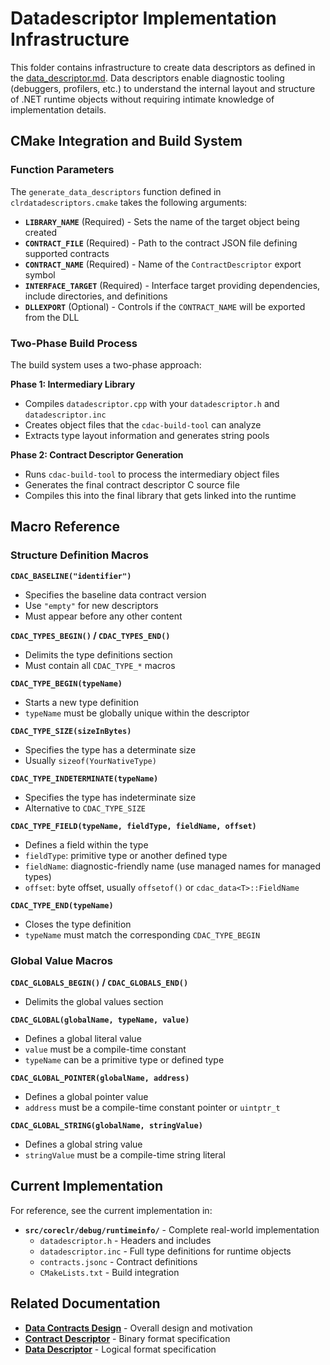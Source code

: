 # Datadescriptor Implementation Infrastructure

This folder contains infrastructure to create data descriptors as defined in the [data_descriptor.md](../../../../docs/design/datacontracts/data_descriptor.md). Data descriptors enable diagnostic tooling (debuggers, profilers, etc.) to understand the internal layout and structure of .NET runtime objects without requiring intimate knowledge of implementation details.

## CMake Integration and Build System

### Function Parameters

The `generate_data_descriptors` function defined in `clrdatadescriptors.cmake` takes the following arguments:

* **`LIBRARY_NAME`** (Required) - Sets the name of the target object being created
* **`CONTRACT_FILE`** (Required) - Path to the contract JSON file defining supported contracts
* **`CONTRACT_NAME`** (Required) - Name of the `ContractDescriptor` export symbol
* **`INTERFACE_TARGET`** (Required) - Interface target providing dependencies, include directories, and definitions
* **`DLLEXPORT`** (Optional) - Controls if the `CONTRACT_NAME` will be exported from the DLL

### Two-Phase Build Process

The build system uses a two-phase approach:

**Phase 1: Intermediary Library**
- Compiles `datadescriptor.cpp` with your `datadescriptor.h` and `datadescriptor.inc`
- Creates object files that the `cdac-build-tool` can analyze
- Extracts type layout information and generates string pools

**Phase 2: Contract Descriptor Generation**
- Runs `cdac-build-tool` to process the intermediary object files
- Generates the final contract descriptor C source file
- Compiles this into the final library that gets linked into the runtime


## Macro Reference

### Structure Definition Macros

**`CDAC_BASELINE("identifier")`**
- Specifies the baseline data contract version
- Use `"empty"` for new descriptors
- Must appear before any other content

**`CDAC_TYPES_BEGIN()` / `CDAC_TYPES_END()`**
- Delimits the type definitions section
- Must contain all `CDAC_TYPE_*` macros

**`CDAC_TYPE_BEGIN(typeName)`**
- Starts a new type definition
- `typeName` must be globally unique within the descriptor

**`CDAC_TYPE_SIZE(sizeInBytes)`**
- Specifies the type has a determinate size
- Usually `sizeof(YourNativeType)`

**`CDAC_TYPE_INDETERMINATE(typeName)`**
- Specifies the type has indeterminate size
- Alternative to `CDAC_TYPE_SIZE`

**`CDAC_TYPE_FIELD(typeName, fieldType, fieldName, offset)`**
- Defines a field within the type
- `fieldType`: primitive type or another defined type
- `fieldName`: diagnostic-friendly name (use managed names for managed types)
- `offset`: byte offset, usually `offsetof()` or `cdac_data<T>::FieldName`

**`CDAC_TYPE_END(typeName)`**
- Closes the type definition
- `typeName` must match the corresponding `CDAC_TYPE_BEGIN`

### Global Value Macros

**`CDAC_GLOBALS_BEGIN()` / `CDAC_GLOBALS_END()`**
- Delimits the global values section

**`CDAC_GLOBAL(globalName, typeName, value)`**
- Defines a global literal value
- `value` must be a compile-time constant
- `typeName` can be a primitive type or defined type

**`CDAC_GLOBAL_POINTER(globalName, address)`**
- Defines a global pointer value
- `address` must be a compile-time constant pointer or `uintptr_t`

**`CDAC_GLOBAL_STRING(globalName, stringValue)`**
- Defines a global string value
- `stringValue` must be a compile-time string literal


## Current Implementation

For reference, see the current implementation in:
- **`src/coreclr/debug/runtimeinfo/`** - Complete real-world implementation
  - `datadescriptor.h` - Headers and includes
  - `datadescriptor.inc` - Full type definitions for runtime objects
  - `contracts.jsonc` - Contract definitions
  - `CMakeLists.txt` - Build integration

## Related Documentation

- **[Data Contracts Design](../../../../docs/design/datacontracts/datacontracts_design.md)** - Overall design and motivation
- **[Contract Descriptor](../../../../docs/design/datacontracts/contract-descriptor.md)** - Binary format specification  
- **[Data Descriptor](../../../../docs/design/datacontracts/data_descriptor.md)** - Logical format specification
